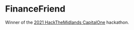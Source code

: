 # FinanceFriend

Winner of the [2021 HackTheMidlands CapitalOne](https://devpost.com/software/finance-friend) hackathon.
